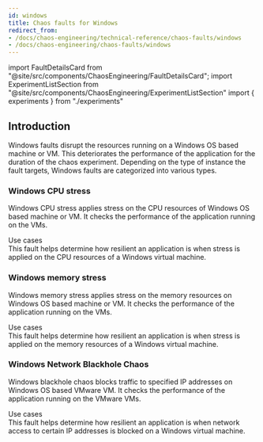 ```yaml
---
id: windows
title: Chaos faults for Windows
redirect_from:
- /docs/chaos-engineering/technical-reference/chaos-faults/windows
- /docs/chaos-engineering/chaos-faults/windows
---
```


<!-- Import statement for Custom Components -->

import FaultDetailsCard from "@site/src/components/ChaosEngineering/FaultDetailsCard";
import ExperimentListSection from "@site/src/components/ChaosEngineering/ExperimentListSection"
import { experiments } from "./experiments"

<!-- Heading Description -->

<div>

## Introduction

Windows faults disrupt the resources running on a Windows OS based machine or VM. This deteriorates the performance of the application for the duration of the chaos experiment. Depending on the type of instance the fault targets, Windows faults are categorized into various types.

<ExperimentListSection experiments={experiments} />

<FaultDetailsCard category="windows">

### Windows CPU stress

Windows CPU stress applies stress on the CPU resources of Windows OS based machine or VM. It checks the performance of the application running on the VMs.

<Accordion color="green">
<summary>Use cases</summary>
This fault helps determine how resilient an application is when stress is applied on the CPU resources of a Windows virtual machine.
</Accordion>

</FaultDetailsCard>

<FaultDetailsCard category="windows">

<!-- please specify category in above tag to generate correct experiment icons and links by itself, if links are broken please contact @Sahil, that's me -->

### Windows memory stress

Windows memory stress applies stress on the memory resources on Windows OS based machine or VM. It checks the performance of the application running on the VMs.

<Accordion color="green">
<summary>Use cases</summary>
This fault helps determine how resilient an application is when stress is applied on the memory resources of a Windows virtual machine.
</Accordion>

</FaultDetailsCard>

<FaultDetailsCard category="windows">

### Windows Network Blackhole Chaos

Windows blackhole chaos blocks traffic to specified IP addresses on Windows OS based VMware VM. It checks the performance of the application running on the VMware VMs.

<Accordion color="green">
<summary>Use cases</summary>
This fault helps determine how resilient an application is when network access to certain IP addresses is blocked on a Windows virtual machine.
</Accordion>

</FaultDetailsCard>

</div>
